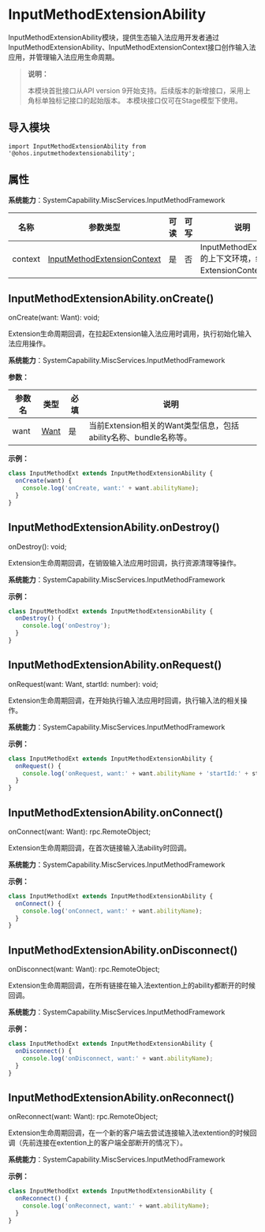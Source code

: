 # InputMethodExtensionAbility

InputMethodExtensionAbility模块，提供生态输入法应用开发者通过InputMethodExtensionAbility、InputMethodExtensionContext接口创作输入法应用，并管理输入法应用生命周期。

> **说明：**
> 
> 本模块首批接口从API version 9开始支持。后续版本的新增接口，采用上角标单独标记接口的起始版本。
> 本模块接口仅可在Stage模型下使用。

## 导入模块

```
import InputMethodExtensionAbility from '@ohos.inputmethodextensionability';
```

## 属性

**系统能力**：SystemCapability.MiscServices.InputMethodFramework

| 名称 | 参数类型 | 可读 | 可写 | 说明 |
| -------- | -------- | -------- | -------- | -------- |
| context | [InputMethodExtensionContext](js-apis-inputmethod-extension-context.md) | 是 | 否 | InputMethodExtension的上下文环境，继承自ExtensionContext。 |


## InputMethodExtensionAbility.onCreate()

onCreate(want: Want): void;

Extension生命周期回调，在拉起Extension输入法应用时调用，执行初始化输入法应用操作。

**系统能力**：SystemCapability.MiscServices.InputMethodFramework

**参数：**

  | 参数名 | 类型 | 必填 | 说明 | 
  | -------- | -------- | -------- | -------- |
  | want |  [Want](js-apis-application-Want.md) | 是 | 当前Extension相关的Want类型信息，包括ability名称、bundle名称等。 | 

**示例：**

  ```js
  class InputMethodExt extends InputMethodExtensionAbility {
    onCreate(want) {
      console.log('onCreate, want:' + want.abilityName);
    }
  }
  ```


## InputMethodExtensionAbility.onDestroy()

onDestroy(): void;

Extension生命周期回调，在销毁输入法应用时回调，执行资源清理等操作。

**系统能力**：SystemCapability.MiscServices.InputMethodFramework

**示例：**

  ```js
  class InputMethodExt extends InputMethodExtensionAbility {
    onDestroy() {
      console.log('onDestroy');
    }
  }
  ```

## InputMethodExtensionAbility.onRequest()

onRequest(want: Want, startId: number): void;

Extension生命周期回调，在开始执行输入法应用时回调，执行输入法的相关操作。

**系统能力**：SystemCapability.MiscServices.InputMethodFramework

**示例：**

  ```js
  class InputMethodExt extends InputMethodExtensionAbility {
    onRequest() {
      console.log('onRequest, want:' + want.abilityName + 'startId:' + startId);
    }
  }
  ```

## InputMethodExtensionAbility.onConnect()

onConnect(want: Want): rpc.RemoteObject;

Extension生命周期回调，在首次链接输入法ability时回调。

**系统能力**：SystemCapability.MiscServices.InputMethodFramework

**示例：**

  ```js
  class InputMethodExt extends InputMethodExtensionAbility {
    onConnect() {
      console.log('onConnect, want:' + want.abilityName);
    }
  }
  ```

## InputMethodExtensionAbility.onDisconnect()

onDisconnect(want: Want): rpc.RemoteObject;

Extension生命周期回调，在所有链接在输入法extention上的ability都断开的时候回调。

**系统能力**：SystemCapability.MiscServices.InputMethodFramework

**示例：**

  ```js
  class InputMethodExt extends InputMethodExtensionAbility {
    onDisconnect() {
      console.log('onDisconnect, want:' + want.abilityName);
    }
  }
  ```

## InputMethodExtensionAbility.onReconnect()

onReconnect(want: Want): rpc.RemoteObject;

Extension生命周期回调，在一个新的客户端去尝试连接输入法extention的时候回调（先前连接在extention上的客户端全部断开的情况下）。

**系统能力**：SystemCapability.MiscServices.InputMethodFramework

**示例：**

  ```js
  class InputMethodExt extends InputMethodExtensionAbility {
    onReconnect() {
      console.log('onReconnect, want:' + want.abilityName);
    }
  }
  ```

